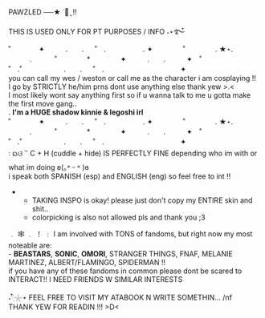 PAWZLED ──★ ˙🧷 ̟ !!

THIS IS USED ONLY FOR PT PURPOSES / INFO  ˖⋆࿐໋     
˚　　　　✦　　　.　　. 　 ˚　.　　　　　 . ✦　　　 　˚　　　　 . ★⋆.
　　　.   　　˚　　 　　*　　 　　✦　　　.　　.　　　✦　˚ 　　　　 ˚　.˚　　　　　　.　　. 　 ˚　.　　　　 　　 　　　　 ✦     
   you can call my wes / weston or call me as the character i am cosplaying !!     
   I go by STRICTLY he/him prns dont use anything else thank yew >.<      
   I most likely wont say anything first so if u wanna talk to me u gotta make the first move gang..     
   . **I'm a HUGE shadow kinnie & legoshi irl**         
   ˚　　　　✦　　　.　　. 　 ˚　.　　　　　 . ✦　　　 　˚　　　　 . ★⋆.
　　　.   　　˚　　 　　*　　 　　✦　　　.　　.　　　✦　˚ 　　　　 ˚　.˚　　　　　　.　　. 　 ˚　.　　　　 　　 　　　　 ✦     
   ᭝ ᨳଓ ՟ C + H (cuddle + hide) IS PERFECTLY FINE depending who im with or what im doing ʚ(｡˃ ᵕ ˂ )ɞ   
   i speak both SPANISH (esp) and ENGLISH (eng) so feel free to int !! 
   - - TAKING INSPO is okay! please just don't copy my ENTIRE skin and shit..
     - colorpicking is also not allowed pls and thank you ;3
     
  ﹒ 🕸️ ﹒ ！ ﹕ I am involved with TONS of fandoms, but right now my most noteable are:   
      - **BEASTARS**, **SONIC**, **OMORI**, STRANGER THINGS, FNAF, MELANIE MARTINEZ, ALBERT/FLAMINGO, SPIDERMAN !!      
      if you have any of these fandoms in common please dont be scared to INTERACT!! I NEED FRIENDS W SIMILAR INTERESTS
      
   ˖𓍢ִִ໋𓇼⋆  FEEL FREE TO VISIT MY ATABOOK N WRITE SOMETHIN... /nf     
   THANK YEW FOR READIN !!! >D< 
